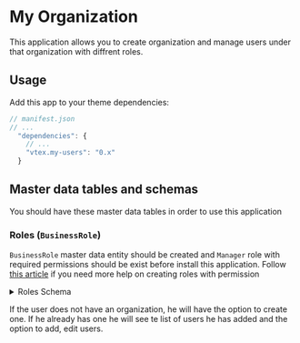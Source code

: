 # My Organization

This application allows you to create organization and manage users under that organization with diffrent roles. 

## Usage

Add this app to your theme dependencies:

```js
// manifest.json
// ...
  "dependencies": {
    // ...
    "vtex.my-users": "0.x"
  }
```

## Master data tables and schemas

You should have these master data tables in order to use this application

### Roles (`BusinessRole`)
`BusinessRole` master data entity should be created and `Manager` role with required permissions should be exist before install this application. Follow [this article](https://github.com/clouda-inc/vtex-admin-authorization) if you need more help on creating roles with permission

<details><summary>Roles Schema</summary>

``` 
{
    "properties": {
        "name": {
            "type": "string"
        },
        "label": {
            "type": "string"
        },
        "permissions": {
            "type": "array",
            "items": {
                "$ref": "#/definitions/permission"
            }
        }
    },
    "definitions": {
        "permission": {
            "type": "string"
        }
    },
    "v-default-fields": [
        "name",
        "label",
        "id",
        "permissions"
    ],
    "required": [
        "name"
    ],
    "v-indexed": [
        "name"
    ],
    "v-security": {
        "allowGetAll": true,
        "publicRead": [
            "name",
            "label",
            "permissions",
            "id"
        ],
        "publicWrite": [
            "name",
            "label",
            "permissions"
        ],
        "publicFilter": [
            "name",
            "id"
        ]
    }
}

```
</details>



If the user does not have an organization, he will have the option to create one. If he already has one he will see te list of users he has added
and the option to add, edit users.
